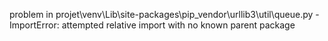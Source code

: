 problem in projet\venv\Lib\site-packages\pip\_vendor\urllib3\util\queue.py - ImportError: attempted relative import with no known parent package
